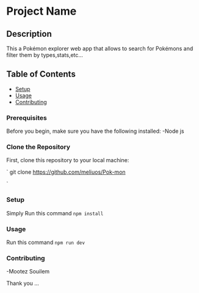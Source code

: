 # Project Name

## Description
This a Pokémon explorer web app that allows to search for Pokémons and filter them by types,stats,etc...

## Table of Contents
- [Setup](#setup)
- [Usage](#usage)
- [Contributing](#contributing)

### Prerequisites
Before you begin, make sure you have the following installed:
-Node js

### Clone the Repository
First, clone this repository to your local machine:

`
git clone https://github.com/meliuos/Pok-mon

`

### Setup
Simply Run this command
`npm install`

### Usage
Run this command
`npm run dev`

### Contributing
-Mootez Souilem

Thank you  ...
